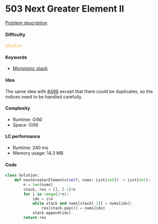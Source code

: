 503 Next Greater Element II   
=======================
[Problem description](https://leetcode.com/problems/next-greater-element-ii/)

#### Difficulty
<span style="color:#FABC60">Medium</span>

#### Keywords
- [Monotonic stack](../categories/monotonic_stack.md)
  
#### Idea
The same idea with [#496](496.md) except that there could be duplicates, so the indices need to be handled carefully. 


#### Complexity
- Runtime: O(N)
- Space: O(N)
  
#### LC performance
- Runtime: 240 ms
- Memory usage: 14.3 MB

#### Code
```python
class Solution:
    def nextGreaterElements(self, nums: List[int]) -> List[int]:
        n = len(nums)
        stack, res = [], [-1]*n
        for i in range(2*n):
            idx = i%n
            while stack and nums[stack[-1]] < nums[idx]:
                res[stack.pop()] = nums[idx]
            stack.append(idx)
        return res
```